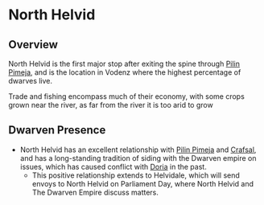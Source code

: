 # North Helvid

## Overview

North Helvid is the first major stop after exiting the spine through [Pilin Pimeja](../independant/pilin-pimeja.md), and is the location in Vodenz where the highest percentage of dwarves live.

Trade and fishing encompass much of their economy, with some crops grown near the river, as far from the river it is too arid to grow

## Dwarven Presence

- North Helvid has an excellent relationship with [Pilin Pimeja](../independant/pilin-pimeja.md) and [Crafsal](../independant/crafsal.md), and has a long-standing tradition of siding with the Dwarven empire on issues, which has caused conflict with [Doria](README.md) in the past.  
  - This positive relationship extends to Helvidale, which will send envoys to North Helvid on Parliament Day, where North Helvid and The Dwarven Empire discuss matters.

